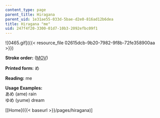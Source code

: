 ```yaml
---
content_type: page
parent_title: Hiragana
parent_uid: 1e31ae55-033d-5bae-d2e0-816ad12b6dea
title: Hiragana "me"
uid: 247f4f20-3300-01d7-10b3-2092efbc09f1
---
```


![0465.gif]({{< resource_file 02615dcb-9b20-7982-9f8b-72fe358900aa >}})

**Stroke order:** ([MOV](http://www.archive.org/download/MITRES21F.01S10_HIRAGANA_CHARACTERS/0465.mov))

**Printed form:** め

**Reading:** me

**Usage Examples:**  
あめ (ame) rain  
ゆめ (yume) dream

  
\[[Home]({{< baseurl >}}/pages/hiragana)\]